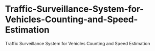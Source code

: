 # Traffic-Surveillance-System-for-Vehicles-Counting-and-Speed-Estimation
Traffic Surveillance System for Vehicles Counting and Speed Estimation
